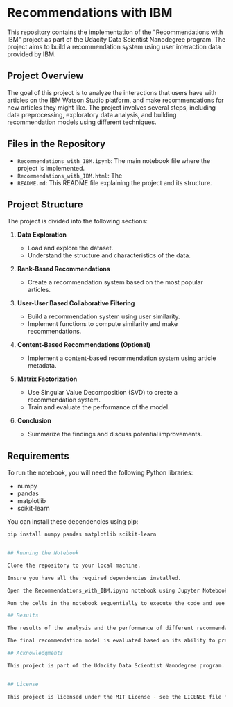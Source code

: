 # Recommendations with IBM

This repository contains the implementation of the "Recommendations with IBM" project as part of the Udacity Data Scientist Nanodegree program. The project aims to build a recommendation system using user interaction data provided by IBM.

## Project Overview

The goal of this project is to analyze the interactions that users have with articles on the IBM Watson Studio platform, and make recommendations for new articles they might like. The project involves several steps, including data preprocessing, exploratory data analysis, and building recommendation models using different techniques.

## Files in the Repository

- `Recommendations_with_IBM.ipynb`: The main notebook file where the project is implemented.
- `Recommendations_with_IBM.html`: The 
- `README.md`: This README file explaining the project and its structure.

## Project Structure

The project is divided into the following sections:

1. **Data Exploration**
   - Load and explore the dataset.
   - Understand the structure and characteristics of the data.

2. **Rank-Based Recommendations**
   - Create a recommendation system based on the most popular articles.

3. **User-User Based Collaborative Filtering**
   - Build a recommendation system using user similarity.
   - Implement functions to compute similarity and make recommendations.

4. **Content-Based Recommendations (Optional)**
   - Implement a content-based recommendation system using article metadata.
  
5. **Matrix Factorization**
   - Use Singular Value Decomposition (SVD) to create a recommendation system.
   - Train and evaluate the performance of the model.

6. **Conclusion**
   - Summarize the findings and discuss potential improvements.

## Requirements

To run the notebook, you will need the following Python libraries:

- numpy
- pandas
- matplotlib
- scikit-learn

You can install these dependencies using pip:

```bash
pip install numpy pandas matplotlib scikit-learn


## Running the Notebook

Clone the repository to your local machine.

Ensure you have all the required dependencies installed.

Open the Recommendations_with_IBM.ipynb notebook using Jupyter Notebook or Jupyter Lab.

Run the cells in the notebook sequentially to execute the code and see the results.

## Results

The results of the analysis and the performance of different recommendation systems are documented within the notebook.

The final recommendation model is evaluated based on its ability to predict user interactions with articles.

## Acknowledgments

This project is part of the Udacity Data Scientist Nanodegree program. The dataset is provided by IBM, and the project template is provided by Udacity.


## License

This project is licensed under the MIT License - see the LICENSE file for details.
